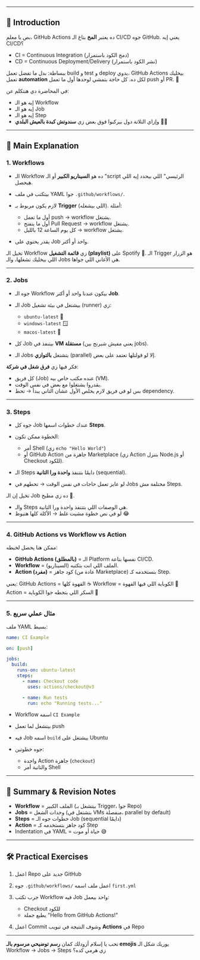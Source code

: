 
---

## 🎤 Introduction

بص يا معلم، GitHub Actions ده يعتبر **المخ** بتاع الـ CI/CD جوه GitHub.
يعني إيه CI/CD؟

* CI = Continuous Integration (دمج الكود باستمرار)
* CD = Continuous Deployment/Delivery (نشر الكود باستمرار)

ببساطة: بدل ما تفضل تعمل build و test و deploy يدوي، GitHub Actions بيخليك تعمل **automation** لكل ده.
كل حاجة بتمشي لوحدها أول ما تعمل push أو PR. 🚀

في المحاضرة دي هنتكلم عن:

* إيه هو الـ Workflow
* إيه هو الـ Job
* إيه هو الـ Step
* وإزاي التلاتة دول بيركبوا فوق بعض زي **سندوتش كبدة بالعيش البلدي** 🥖😂

---

## 🧩 Main Explanation

### 1. Workflows

* الـ Workflow ده هو **السيناريو الكبير** أو الـ "script الرئيسي" اللي بيحدد إيه اللي هيحصل.
* بيتكتب في ملف YAML جوا `.github/workflows/`.
* لازم يكون مربوط بـ **Trigger** (اللي بيشغله).
  أمثلة:

  * أول ما تعمل push → workflow يشتغل.
  * أول ما يتفتح Pull Request → workflow يشتغل.
  * كل يوم الساعة 12 بالليل → workflow يشتغل.
* يقدر يحتوي على Job واحد أو أكتر.

تخيل الـ Workflow زي **قائمة التشغيل (playlist)** على Spotify 🎵.
الـ Trigger هو الزرار اللي بيخليك تشغلها، والـ Jobs هي الأغاني اللي جواها.

---

### 2. Jobs

* جوه الـ Workflow بيكون عندنا واحد أو أكتر **Job**.
* الـ Job بيشتغل في بيئة تشغيل (runner) زي:

  * `ubuntu-latest` 🐧
  * `windows-latest` 🪟
  * `macos-latest` 🍏
* كل Job بيتنفذ في **VM مستقلة** (يعني مفيش شيرنج بين jobs).
* الـ Jobs بتشتغل **بالتوازي** (parallel) إلا لو قولتلها تعتمد على بعض.

فكر فيها زي **فرق شغل في شركة**:

* كل فريق (Job) عنده مكتب خاص بيه (VM).
* يقدروا يشتغلوا مع بعض في نفس الوقت.
* بس لو في فريق لازم يخلص الأول عشان التاني يبدأ → تحط dependency.

---

### 3. Steps

* جوه كل Job عندك خطوات اسمها **Steps**.
* الخطوة ممكن تكون:

  * أمر Shell (زي `echo "Hello World"`)
  * أو GitHub Action جاهزة من Marketplace (زي Action بتنزل Node.js أو Checkout للكود).
* الـ Steps دايمًا بتتنفذ **واحدة ورا التانية** (sequential).
* لو عايز تعمل حاجات في نفس الوقت → تحطهم في Jobs مختلفة مش Steps.

تخيل إن الـ Job ده زي مطبخ 🍳.

* والـ Steps هي الوصفات اللي بتتنفذ واحدة ورا التانية.
* لو في نص خطوة مشيت غلط → الأكلة كلها هتبوظ 😂

---

### 4. GitHub Actions vs Workflow vs Action

ممكن هنا يحصل لخبطه:

* **GitHub Actions (بالمطلق)** = الـ Platform نفسها بتاعة CI/CD.
* **Workflow** = الملف اللي انت بتكتبه (السيناريو).
* **Action (مفرد)** = كود جاهز (عادة من Marketplace) بتستخدمه كـ Step.

يعني:
GitHub Actions = القهوة كلها ☕
Workflow = الكوباية اللي فيها القهوة 🥤
Action = السكر اللي بتحطه جوا الكوباية 🍬

---

### 5. مثال عملي سريع

ملف YAML بسيط:

```yaml
name: CI Example

on: [push]

jobs:
  build:
    runs-on: ubuntu-latest
    steps:
      - name: Checkout code
        uses: actions/checkout@v3

      - name: Run tests
        run: echo "Running tests..."
```

* Workflow اسمه `CI Example`
* بيتشغل لما تعمل push
* فيه Job اسمه `build` بيشتغل على Ubuntu
* جوه خطوتين:

  * واحدة Action جاهزة (`checkout`)
  * والتانية أمر Shell

---

## 📝 Summary & Revision Notes

* **Workflow** = الملف الكبير (بيتشغل بـ Trigger، جوا Repo)
* **Jobs** = وحدات الشغل (بتشتغل في VMs منفصلة، parallel by default)
* **Steps** = خطوات جوه الـ Job (sequential دايمًا)
* **Action** = كود جاهز بتستخدمه كـ Step
* Indentation في YAML = حياة أو موت 😅

---

## 🛠 Practical Exercises

1. اعمل Repo جديد على GitHub
2. جوه `.github/workflows/` اعمل ملف اسمه `first.yml`
3. جرب تكتب Workflow فيه Job واحد بيعمل:

   * Checkout للكود
   * يطبع جملة "Hello from GitHub Actions!"
4. اعمل Commit وشوف النتيجة في تبويب **Actions** في Repo

---

تحب يا إسلام أزودلك كمان **رسم توضيحي مرسوم بالـ emojis** يوريك شكل الـ Workflow → Jobs → Steps زي هرمي كده؟

